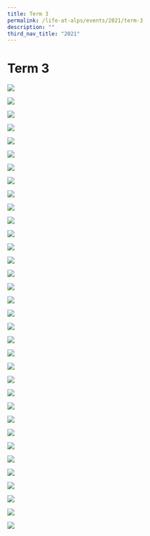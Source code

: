 ```yaml
---
title: Term 3
permalink: /life-at-alps/events/2021/term-3
description: ""
third_nav_title: "2021"
---
```

# **Term 3**

![](/images/m%20Slide1.jpg)

![](/images/m%20Slide2.jpg)

![](/images/m%20Slide3.jpg)

![](/images/m%20Slide4.jpg)

![](/images/m%20Slide5.jpg)

![](/images/m%20Slide6.jpg)

![](/images/T3%20Slide1%20(3).jpg)

![](/images/T3%20Slide2%20(3).jpg)

![](/images/T3%20Slide3%20(3).jpg)

![](/images/T3Slide1%20(8).jpg)

![](/images/T3%20Slide2%20(8).jpg)

![](/images/T3%201.jpg)

![](/images/T3%202.jpg)

![](/images/T3%203.jpg)

![](/images/T3%204.jpg)

![](/images/T3%20Slide1%20(4).jpg)

![](/images/T3%20Slide2%20(4).jpg)

![](/images/T3%20Slide3%20(4).jpg)

![](/images/T3%20Slide4%20(4).jpg)

![](/images/T3%20Slide5%20(2).jpg)

![](/images/T3%20Slide6%20(2).jpg)

![](/images/T3%20Slide1%20(5).jpg)

![](/images/T3%20Slide2%20(5).jpg)

![](/images/T3%20Slide3%20(5).jpg)

![](/images/T3%20Slide1%20(6).jpg)

![](/images/T3%20Slide2%20(6).jpg)

![](/images/T3%20Slide1%20(7).jpg)

![](/images/T3%20Slide3%20(6).jpg)

![](/images/Slide4%20(7).jpg)

![](/images/T3%20Slide5%20(3).jpg)

![](/images/T3%20Slide6%20(3).jpg)

![](/images/T3%20Slide2%20(7).jpg)

![](/images/T3%20Slide3%20(7).jpg)

![](/images/T3%20Slide4%20(6).jpg)